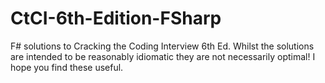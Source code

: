 # CtCI-6th-Edition-FSharp
F# solutions to Cracking the Coding Interview 6th Ed.  Whilst the solutions are intended to be reasonably idiomatic they are not necessarily optimal!
I hope you find these useful.
